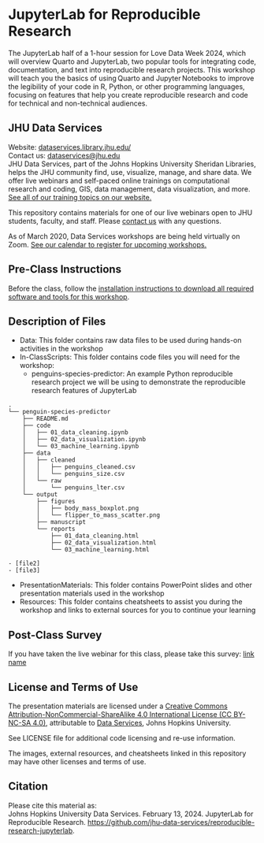 # JupyterLab for Reproducible Research
The JupyterLab half of a 1-hour session for Love Data Week 2024, which will overview Quarto and JupyterLab, two popular tools for integrating code, documentation, and text into reproducible research projects. This workshop will teach you the basics of using Quarto and Jupyter Notebooks to improve the legibility of your code in R, Python, or other programming languages, focusing on features that help you create reproducible research and code for technical and non-technical audiences.

## JHU Data Services   
Website: [dataservices.library.jhu.edu/](https://dataservices.library.jhu.edu/)   
Contact us: [dataservices@jhu.edu](mailto:dataservices@jhu.edu)   
JHU Data Services, part of the Johns Hopkins University Sheridan Libraries, helps the JHU community find, use, visualize, manage, and share data. We offer live webinars and self-paced online trainings on computational research and coding, GIS, data management, data visualization, and more. [See all of our training topics on our website.](https://dataservices.library.jhu.edu/training-workshops/)   

This repository contains materials for one of our live webinars open to JHU students, faculty, and staff. Please [contact us](mailto:dataservices@jhu.edu) with any questions.

As of March 2020, Data Services workshops are being held virtually on Zoom. [See our calendar to register for upcoming workshops.](https://dataservices.library.jhu.edu/training-workshops/calendar/)


## Pre-Class Instructions
Before the class, follow the [installation instructions to download all required software and tools for this workshop](link-to-github-installation-repo).


## Description of Files
- Data: This folder contains raw data files to be used during hands-on activities in the workshop
- In-ClassScripts: This folder contains code files you will need for the workshop:
    - penguins-species-predictor: An example Python reproducible research project we will be using to demonstrate the reproducible research features of JupyterLab
```
.
└── penguin-species-predictor
    ├── README.md
    ├── code
    │   ├── 01_data_cleaning.ipynb
    │   ├── 02_data_visualization.ipynb
    │   └── 03_machine_learning.ipynb
    ├── data
    │   ├── cleaned
    │   │   ├── penguins_cleaned.csv
    │   │   └── penguins_size.csv
    │   └── raw
    │       └── penguins_lter.csv
    └── output
        ├── figures
        │   ├── body_mass_boxplot.png
        │   └── flipper_to_mass_scatter.png
        ├── manuscript
        └── reports
            ├── 01_data_cleaning.html
            ├── 02_data_visualization.html
            └── 03_machine_learning.html
``` 
    - [file2]
    - [file3]
- PresentationMaterials: This folder contains PowerPoint slides and other presentation materials used in the workshop
- Resources: This folder contains cheatsheets to assist you during the workshop and links to external sources for you to continue your learning


## Post-Class Survey
If you have taken the live webinar for this class, please take this survey: [link name](url)


## License and Terms of Use
The presentation materials are licensed under a [Creative Commons Attribution-NonCommercial-ShareAlike 4.0 International License (CC BY-NC-SA 4.0)](https://creativecommons.org/licenses/by-nc-sa/4.0/), attributable to [Data Services](https://dataservices.library.jhu.edu/), Johns Hopkins University. 

See LICENSE file for additional code licensing and re-use information.   

The images, external resources, and cheatsheets linked in this repository may have other licenses and terms of use.


## Citation
Please cite this material as:    
Johns Hopkins University Data Services. February 13, 2024. JupyterLab for Reproducible Research. https://github.com/jhu-data-services/reproducible-research-jupyterlab.
